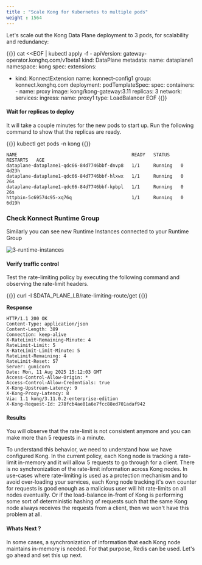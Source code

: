 ```yaml
---
title : "Scale Kong for Kubernetes to multiple pods"
weight : 1564
---
```



Let's scale out the Kong Data Plane deployment to 3 pods, for scalability and redundancy:

{{<highlight>}}
cat <<EOF | kubectl apply -f -
apiVersion: gateway-operator.konghq.com/v1beta1
kind: DataPlane
metadata:
 name: dataplane1
 namespace: kong
spec:
 extensions:
 - kind: KonnectExtension
   name: konnect-config1
   group: konnect.konghq.com
 deployment:
   podTemplateSpec:
     spec:
       containers:
       - name: proxy
         image: kong/kong-gateway:3.11
   replicas: 3
 network:
   services:
     ingress:
       name: proxy1
       type: LoadBalancer
EOF
{{</highlight>}}




#### Wait for replicas to deploy
It will take a couple minutes for the new pods to start up. Run the following command to show that the replicas are ready.

{{<highlight>}}
kubectl get pods -n kong
{{</highlight>}}

```
NAME                                          READY   STATUS    RESTARTS   AGE
dataplane-dataplane1-qdc66-84d7746bbf-dnvp8   1/1     Running   0          4d23h
dataplane-dataplane1-qdc66-84d7746bbf-hlxwx   1/1     Running   0          26s
dataplane-dataplane1-qdc66-84d7746bbf-kpbpl   1/1     Running   0          26s
httpbin-5c69574c95-xq76q                      1/1     Running   0          6d19h
```

### Check Konnect Runtime Group

Similarly you can see new Runtime Instances connected to your Runtime Group

![3-runtime-instances](/static/images/3-runtime-instances.png)



#### Verify traffic control
Test the rate-limiting policy by executing the following command and observing the rate-limit headers.

{{<highlight>}}
curl -I $DATA_PLANE_LB/rate-limiting-route/get
{{</highlight>}}

**Response**

```
HTTP/1.1 200 OK
Content-Type: application/json
Content-Length: 389
Connection: keep-alive
X-RateLimit-Remaining-Minute: 4
RateLimit-Limit: 5
X-RateLimit-Limit-Minute: 5
RateLimit-Remaining: 4
RateLimit-Reset: 57
Server: gunicorn
Date: Mon, 11 Aug 2025 15:12:03 GMT
Access-Control-Allow-Origin: *
Access-Control-Allow-Credentials: true
X-Kong-Upstream-Latency: 9
X-Kong-Proxy-Latency: 8
Via: 1.1 kong/3.11.0.2-enterprise-edition
X-Kong-Request-Id: 278fcb4ae01a6e7fcc88ed701adaf942
```

#### Results
You will observe that the rate-limit is not consistent anymore and you can make more than 5 requests in a minute.

To understand this behavior, we need to understand how we have configured Kong. In the current policy, each Kong node is tracking a rate-limit in-memory and it will allow 5 requests to go through for a client. There is no synchronization of the rate-limit information across Kong nodes. In use-cases where rate-limiting is used as a protection mechanism and to avoid over-loading your services, each Kong node tracking it's own counter for requests is good enough as a malicious user will hit rate-limits on all nodes eventually. Or if the load-balance in-front of Kong is performing some sort of deterministic hashing of requests such that the same Kong node always receives the requests from a client, then we won't have this problem at all.

#### Whats Next ?
In some cases, a synchronization of information that each Kong node maintains in-memory is needed. For that purpose, Redis can be used. Let's go ahead and set this up next.
